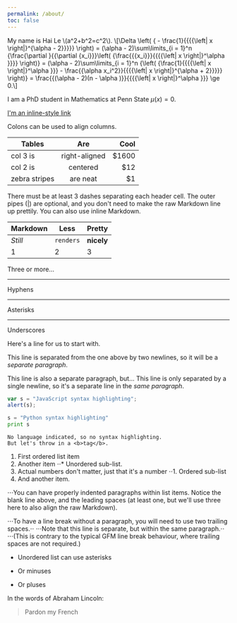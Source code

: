 ```yaml
---
permalink: /about/
toc: false
---
```


My name is Hai Le \\(a^2+b^2=c^2\\). \\[\Delta \left( { - \frac{1}{{{{\left| x \right|}^{\alpha - 2}}}}} \right) = (\alpha - 2)\sum\limits_{i = 1}^n {\frac{\partial }{{\partial {x_i}}}\left( {\frac{{{x_i}}}{{{{\left| x \right|}^\alpha }}}} \right)} = (\alpha - 2)\sum\limits_{i = 1}^n {\left( {\frac{1}{{{{\left| x \right|}^\alpha }}} - \frac{{\alpha x_i^2}}{{{{\left| x \right|}^{\alpha + 2}}}}} \right)} = \frac{{(\alpha - 2)(n - \alpha )}}{{{{\left| x \right|}^\alpha }}} \ge 0.\\]

I am a PhD student in Mathematics at Penn State $\mu(x)=0$.

[I'm an inline-style link](https://www.google.com)

Colons can be used to align columns.

| Tables        | Are           | Cool  |
| ------------- |:-------------:| -----:|
| col 3 is      | right-aligned | $1600 |
| col 2 is      | centered      |   $12 |
| zebra stripes | are neat      |    $1 |

There must be at least 3 dashes separating each header cell.
The outer pipes (|) are optional, and you don't need to make the 
raw Markdown line up prettily. You can also use inline Markdown.

Markdown | Less | Pretty
--- | --- | ---
*Still* | `renders` | **nicely**
1 | 2 | 3

Three or more...

---

Hyphens

***

Asterisks

___

Underscores

Here's a line for us to start with.

This line is separated from the one above by two newlines, so it will be a *separate paragraph*.

This line is also a separate paragraph, but...
This line is only separated by a single newline, so it's a separate line in the *same paragraph*.

```javascript
var s = "JavaScript syntax highlighting";
alert(s);
```
 
```python
s = "Python syntax highlighting"
print s
```
 
```
No language indicated, so no syntax highlighting. 
But let's throw in a <b>tag</b>.
```

1. First ordered list item
2. Another item
⋅⋅* Unordered sub-list. 
1. Actual numbers don't matter, just that it's a number
⋅⋅1. Ordered sub-list
4. And another item.

⋅⋅⋅You can have properly indented paragraphs within list items. Notice the blank line above, and the leading spaces (at least one, but we'll use three here to also align the raw Markdown).

⋅⋅⋅To have a line break without a paragraph, you will need to use two trailing spaces.⋅⋅
⋅⋅⋅Note that this line is separate, but within the same paragraph.⋅⋅
⋅⋅⋅(This is contrary to the typical GFM line break behaviour, where trailing spaces are not required.)

* Unordered list can use asterisks
- Or minuses
+ Or pluses

In the words of Abraham Lincoln:

> Pardon my French
